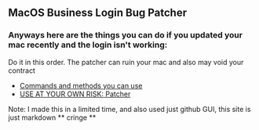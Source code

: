 ## MacOS Business Login Bug Patcher

### Anyways here are the things you can do if you updated your mac recently and the login isn't working:
Do it in this order. The patcher can ruin your mac and also may void your contract
* [Commands and methods you can use](/commands/index.md)
* [USE AT YOUR OWN RISK: Patcher](/patcher/index.md)



Note: I made this in a limited time, and also used just github GUI, this site is just markdown ** cringe **
